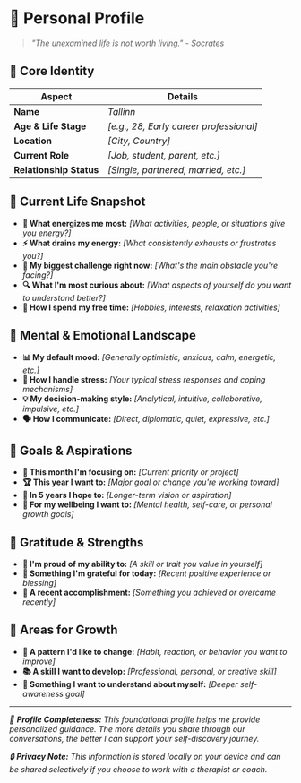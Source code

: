 # 🧠 Personal Profile

> *"The unexamined life is not worth living." - Socrates*

## 👤 Core Identity
| Aspect | Details |
|--------|---------|
| **Name** | *Tallinn* |
| **Age & Life Stage** | *[e.g., 28, Early career professional]* |
| **Location** | *[City, Country]* |
| **Current Role** | *[Job, student, parent, etc.]* |
| **Relationship Status** | *[Single, partnered, married, etc.]* |

## 🎯 Current Life Snapshot
- **🌟 What energizes me most:** *[What activities, people, or situations give you energy?]*
- **⚡ What drains my energy:** *[What consistently exhausts or frustrates you?]*
- **🎪 My biggest challenge right now:** *[What's the main obstacle you're facing?]*
- **🔍 What I'm most curious about:** *[What aspects of yourself do you want to understand better?]*
- **🎨 How I spend my free time:** *[Hobbies, interests, relaxation activities]*

## 💭 Mental & Emotional Landscape
- **📊 My default mood:** *[Generally optimistic, anxious, calm, energetic, etc.]*
- **🎢 How I handle stress:** *[Your typical stress responses and coping mechanisms]*
- **💡 My decision-making style:** *[Analytical, intuitive, collaborative, impulsive, etc.]*
- **🗣️ How I communicate:** *[Direct, diplomatic, quiet, expressive, etc.]*

## 🎯 Goals & Aspirations
- **📅 This month I'm focusing on:** *[Current priority or project]*
- **🏆 This year I want to:** *[Major goal or change you're working toward]*
- **🌟 In 5 years I hope to:** *[Longer-term vision or aspiration]*
- **🧘 For my wellbeing I want to:** *[Mental health, self-care, or personal growth goals]*

## 🙏 Gratitude & Strengths
- **💪 I'm proud of my ability to:** *[A skill or trait you value in yourself]*
- **🌈 Something I'm grateful for today:** *[Recent positive experience or blessing]*
- **🏅 A recent accomplishment:** *[Something you achieved or overcame recently]*

## 🤔 Areas for Growth
- **🔄 A pattern I'd like to change:** *[Habit, reaction, or behavior you want to improve]*
- **📚 A skill I want to develop:** *[Professional, personal, or creative skill]*
- **🧠 Something I want to understand about myself:** *[Deeper self-awareness goal]*

---

*📝 **Profile Completeness:** This foundational profile helps me provide personalized guidance. The more details you share through our conversations, the better I can support your self-discovery journey.*

*🔒 **Privacy Note:** This information is stored locally on your device and can be shared selectively if you choose to work with a therapist or coach.*